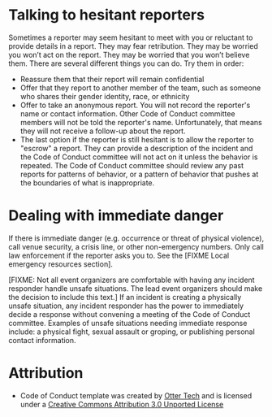 # Talking to hesitant reporters

Sometimes a reporter may seem hesitant to meet with you or reluctant to provide details in a report. They may fear retribution. They may be worried you won’t act on the report. They may be worried that you won’t believe them. There are several different things you can do. Try them in order:

 * Reassure them that their report will remain confidential
 * Offer that they report to another member of the team, such as someone who shares their gender identity, race, or ethnicity
 * Offer to take an anonymous report. You will not record the reporter's name or contact information. Other Code of Conduct committee members will not be told the reporter's name. Unfortunately, that means they will not receive a follow-up about the report.
 * The last option if the reporter is still hesitant is to allow the reporter to "escrow" a report. They can provide a description of the incident and the Code of Conduct committee will not act on it unless the behavior is repeated. The Code of Conduct committee should review any past reports for patterns of behavior, or a pattern of behavior that pushes at the boundaries of what is inappropriate.

# Dealing with immediate danger

If there is immediate danger (e.g. occurrence or threat of physical violence), call venue security, a crisis line, or other non-emergency numbers. Only call law enforcement if the reporter asks you to. See the [FIXME Local emergency resources section].

[FIXME: Not all event organizers are comfortable with having any incident responder handle unsafe situations. The lead event organizers should make the decision to include this text.]
If an incident is creating a physically unsafe situation, any incident responder has the power to immediately decide a response without convening a meeting of the Code of Conduct committee. Examples of unsafe situations needing immediate response include: a physical fight, sexual assault or groping, or publishing personal contact information.

# Attribution

* Code of Conduct template was created by [Otter Tech](https://otter.technology/code-of-conduct-training) and is licensed under a [Creative Commons Attribution 3.0 Unported License](http://creativecommons.org/licenses/by/3.0/)
